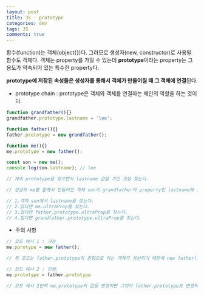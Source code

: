 ```yaml
---  
layout: post
title: JS - prototype
categories: dev
tags: JS
comments: true
---
```

함수(function)는 객체(object{})다. 그러므로 생성자(new, constructor)로 사용될 함수도 객체다. 객체는 property를 가질 수 있는데 **prototype**이라는 property는 그 용도가 약속되어 있는 특수한 property다. 

 **prototype에 저장된 속성들은 생성자를 통해서 객체가 만들어질 때 그 객체에 연결**된다. 

- prototype chain : prototype은 객체와 객체를 연결하는 체인의 역할을 하는 것이다.

```javascript
function grandfather(){}
grandfather.prototype.lastname = 'lee';

function father(){}
father.prototype = new grandfather();

function me(){}
me.prototype = new father();

const son = new me();
console.log(son.lastname); // lee

// 계속 prototype을 찾으면서 lastname 값을 가진 것을 찾는다.

// 생성자 me를 통해서 만들어진 객체 son이 grandfather의 property인 lastname에 접근 가능한 것은 prototype 체인으로 son과 grandfather가 연결되어 있기 때문이다. 내부적으로는 아래와 같은 일이 일어난다.

// 1.객체 son에서 lastname을 찾는다.
// 2.없다면 me.ultraProp를 찾는다.
// 3.없다면 father.prototype.ultraProp를 찾는다.
// 4.없다면 grandfather.prototype.ultraProp를 찾는다.

```

- 주의 사항

```javascript
// 코드 예시 1 : 가능
me.porotype = new father();

// 위 코드는 father.prototype의 원형으로 하는 객체가 생성되기 때문에 new father()를 통해서 만들어진 객체에 변화가 생겨도 father.prototype의 객체에는 영향을 주지 않는다.

// 코드 예시 2 : 안됨.
me.prototype = father.prototype 

// 코드 예시 2번의 me.prototype의 값을 변경하면 그것이 father.prototype도 변경하기 때문이다.
```